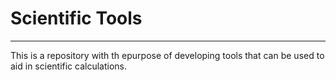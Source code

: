 # Scientific Tools
---
This is a repository with th epurpose of developing tools that can be used to aid in scientific calculations.
